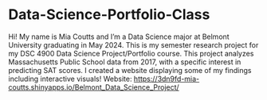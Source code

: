 # Data-Science-Portfolio-Class
Hi! My name is Mia Coutts and I’m a Data Science major at Belmont University graduating in May 2024. This is my semester research project for my DSC 4900 Data Science Project/Portfolio course. This project analyzes Massachusetts Public School data from 2017, with a specific interest in predicting SAT scores.
I created a website displaying some of my findings including interactive visuals!
Website: https://3dn9fd-mia-coutts.shinyapps.io/Belmont_Data_Science_Project/
